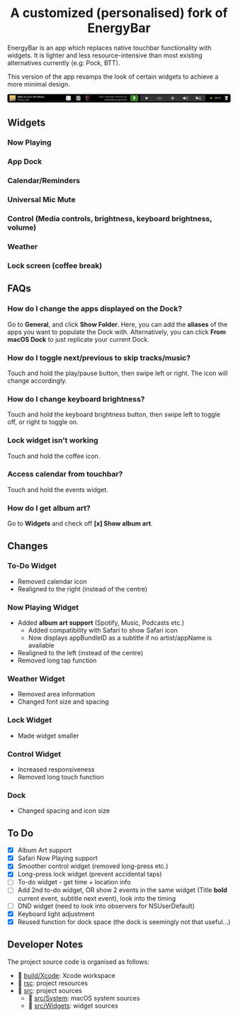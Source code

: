 <h1 align="center">
    A customized (personalised) fork of EnergyBar<br/>
</h1>

EnergyBar is an app which replaces native touchbar functionality with widgets. It is lighter and less resource-intensive than most existing alternatives currently (e.g: Pock, BTT).

This version of the app revamps the look of certain widgets to achieve a more minimal design.

![Touchbar](doc/touchbarmockup2.png)

## Widgets
### Now Playing
### App Dock
### Calendar/Reminders
### Universal Mic Mute
### Control (Media controls, brightness, keyboard brightness, volume)
### Weather
### Lock screen (coffee break)

## FAQs
### How do I change the apps displayed on the Dock?
Go to **General**, and click **Show Folder**. Here, you can add the **aliases** of the apps you want to populate the Dock with. Alternatively, you can click **From macOS Dock** to just replicate your current Dock.

### How do I toggle next/previous to skip tracks/music?
Touch and hold the play/pause button, then swipe left or right. The icon will change accordingly.

### How do I change keyboard brightness?
Touch and hold the keyboard brightness button, then swipe left to toggle off, or right to toggle on.

### Lock widget isn't working
Touch and hold the coffee icon.

### Access calendar from touchbar?
Touch and hold the events widget.

### How do I get album art?
Go to **Widgets** and check off **[x] Show album art**.

## Changes
### To-Do Widget
- Removed calendar icon
- Realigned to the right (instead of the centre)

### Now Playing Widget
- Added **album art support** (Spotify, Music, Podcasts etc.)       
    -  Added compatibility with Safari to show Safari icon
    -  Now displays appBundleID as a subtitle if no artist/appName is available
- Realigned to the left (instead of the centre)
- Removed long tap function

### Weather Widget
- Removed area information
- Changed font size and spacing

### Lock Widget
- Made widget smaller

### Control Widget
- Increased responsiveness
- Removed long touch function

### Dock
- Changed spacing and icon size

## To Do
- [x] Album Art support
- [x] Safari Now Playing support
- [x] Smoother control widget (removed long-press etc.)
- [x] Long-press lock widget (prevent accidental taps)
- [ ] To-do widget - get time + location info
- [ ] Add 2nd to-do widget, OR show 2 events in the same widget (Title **bold** current event, subtitle next event), look into the timing
- [ ] DND widget (need to look into observers for NSUserDefault)
- [x] Keyboard light adjustment
- [x] Reused function for dock space (the dock is seemingly not that useful...)

## Developer Notes

The project source code is organised as follows:

* :file_folder: [build/Xcode](build/Xcode): Xcode workspace
* :file_folder: [rsc](rsc): project resources
* :file_folder: [src](src): project sources
    * :file_folder: [src/System](src/System): macOS system sources
    * :file_folder: [src/Widgets](src/Widgets): widget sources
